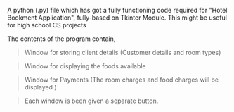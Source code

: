 A python (.py) file which has got a fully functioning code required for "Hotel Bookment Application",  fully-based on Tkinter Module. This might be useful for high school CS projects

The contents of the program contain,

> Window for storing client details (Customer details and room types)

> Window for displaying the foods available

> Window for Payments (The room charges and food charges will be displayed )

> Each window is been given a separate button.



